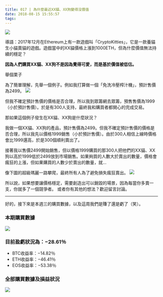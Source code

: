 ```yaml
---
title: 017 | 為什麼最近XX貓、XX狗變得沒價值 
date: 2018-08-15 15:55:57
tags:
---
```

![](https://firebasestorage.googleapis.com/v0/b/blog-1f60b.appspot.com/o/17.gif?alt=media&token=19894c48-0298-41ff-a468-ae73abd7fb06)

導語：2017年12月在Ethereum上有一款遊戲叫「CryptoKitties」，它是一款養貓生小貓賣貓的遊戲。遊戲當中的XX貓價格上漲到1000ETH，但為什麼價值無法持續的穩定？

**因為人們購買XX貓、XX狗不是因為覺得可愛，而是基於價值被低估。**

舉個栗子

為了簡單理解，先舉一個例子。例如我打算做一個「免洗冷壓榨汁機」，預計售價為2499。
![](https://firebasestorage.googleapis.com/v0/b/blog-1f60b.appspot.com/o/017-p1.png?alt=media&token=1d24eb7f-6526-40f0-8f0d-0dd165a5c918)

但我不確定預計售價的價格是否合理，所以我到眾籌網去眾籌，預售售價為1999（小於預計售價）。於是有300人支持，最終我和購買者都開心的完成交易。

那如果這個例子發生在XX貓、XX狗是什麼狀況？

我做一個XX貓、XX狗的產品，預計售價為2499。但我不確定預計售價的價格是否合理，所以我先以價格1999銷售（小於預計售價）。由於300人相信上線時價格會比1999還高，於是300個順利賣出了。

接著我以售價2499開始銷售，但以價格1999購買的那300人把他們的XX貓、XX狗以高於1999低於2499放到市場銷售。如果夠買的人數大於賣出的數量，價格會瘋狂的上漲，但如果購買的人數少於賣出的數量，就…

像下圖的超級瑪麗一路攀爬，最終所有人為了避免損失瘋狂賣出。
![](https://firebasestorage.googleapis.com/v0/b/blog-1f60b.appspot.com/o/017-p2.png?alt=media&token=1362d8f1-ca82-4de3-ac7a-0f6ad2310952)

所以說，如果想要讓價格穩定，需要創造出可以銷毀的場景，因為每當你多賣一支，你就多了一個競爭者。
或者你有其他的想法？歡迎留言討論。

***

好的，接下來是本週三的購買數據，以及這周我們是賺了還是虧了（笑）。

### 本期購買數據
![](https://firebasestorage.googleapis.com/v0/b/blog-1f60b.appspot.com/o/%E8%B4%AD%E4%B9%B0%E6%95%B0%E6%8D%AE017.png?alt=media&token=98054ad7-039b-4abd-a2f4-9ee92025e78f)

### 目前盈虧狀況為：−28.61％
- BTC收益率：−14.82％
- ETH收益率：−46.41％
- EOS收益率：−53.38％

### 全部購買數據及損益狀況
![](https://firebasestorage.googleapis.com/v0/b/blog-1f60b.appspot.com/o/%E5%85%A8%E9%83%A8%E8%B4%AD%E4%B9%B0%E6%95%B0%E6%8D%AE%E5%8F%8A%E6%8D%9F%E7%9B%8A%E7%8A%B6%E5%86%B5017.png?alt=media&token=29283dbf-a82e-447a-8b97-22f8c3d8e525)